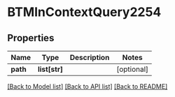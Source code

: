 # BTMInContextQuery2254

## Properties
Name | Type | Description | Notes
------------ | ------------- | ------------- | -------------
**path** | **list[str]** |  | [optional] 

[[Back to Model list]](../README.md#documentation-for-models) [[Back to API list]](../README.md#documentation-for-api-endpoints) [[Back to README]](../README.md)


